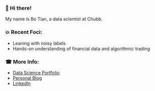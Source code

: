 ###  👋 Hi there! 

My name is Bo Tian, a data scientist at Chubb. 

 
### 💥 Recent Foci:

- Leaning with noisy labels 
- Hands-on understanding of financial data and algorithmic trading 



### &#x260e; More Info:

- [Data Science Portfolio](https://github.com/tianbo137/My_Portfolio)     
- [Personal Blog](https://tianbo137.github.io/) 
- [LinkedIn](https://www.linkedin.com/in/tianbo137)


 
